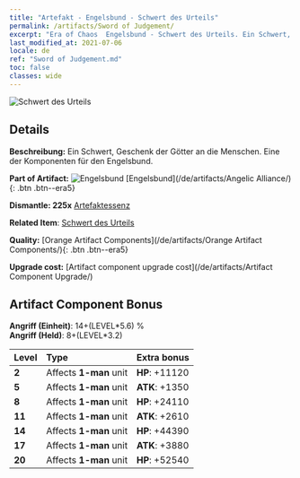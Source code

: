 ```yaml
---
title: "Artefakt - Engelsbund - Schwert des Urteils"
permalink: /artifacts/Sword of Judgement/
excerpt: "Era of Chaos  Engelsbund - Schwert des Urteils. Ein Schwert, Geschenk der Götter an die Menschen. Eine der Komponenten für den Engelsbund."
last_modified_at: 2021-07-06
locale: de
ref: "Sword of Judgement.md"
toc: false
classes: wide
---
```


 ![Schwert des Urteils](/images/t/artifact_40411.png)



## Details

 **Beschreibung:** Ein Schwert, Geschenk der Götter an die Menschen. Eine der Komponenten für den Engelsbund.

 **Part of Artifact:** ![Engelsbund](/images/t/icon_artifact_41.png) [Engelsbund](/de/artifacts/Angelic Alliance/){: .btn .btn--era5}

 **Dismantle: 225x** [Artefaktessenz](/ItemsDE/con_905/)

 **Related Item**: [Schwert des Urteils](/ItemsDE/art_150/)

 **Quality:** [Orange Artifact Components](/de/artifacts/Orange Artifact Components/){: .btn .btn--era5}

 **Upgrade cost:** [Artifact component upgrade cost](/de/artifacts/Artifact Component Upgrade/)

## Artifact Component Bonus

  **Angriff (Einheit)**: 14+(LEVEL\*5.6) %<br/>**Angriff (Held)**: 8+(LEVEL\*3.2)

  |  Level  | Type |    Extra bonus  | 
  |:--------|:-----|:----------------| 
  | **2** | Affects **1-man** unit | **HP**: +11120 | 
  | **5** | Affects **1-man** unit | **ATK**: +1350 | 
  | **8** | Affects **1-man** unit | **HP**: +24110 | 
  | **11** | Affects **1-man** unit | **ATK**: +2610 | 
  | **14** | Affects **1-man** unit | **HP**: +44390 | 
  | **17** | Affects **1-man** unit | **ATK**: +3880 | 
  | **20** | Affects **1-man** unit | **HP**: +52540 | 
